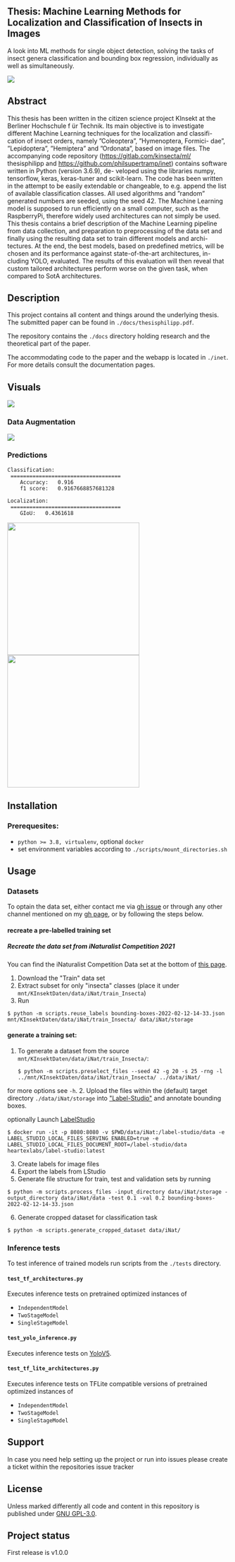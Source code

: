 ## Thesis: Machine Learning Methods for Localization and Classification of Insects in Images
A look into ML methods for single object detection, solving the tasks of insect genera classification
and bounding box regression, individually as well as simultaneously.

![](docs/code/source/_static/dataset-representation.png)
## Abstract
This thesis has been written in the citizen science project KInsekt at
the Berliner Hochschule f ̈ur Technik. Its main objective is to investigate
different Machine Learning techniques for the localization and classifi-
cation of insect orders, namely ”Coleoptera”, ”Hymenoptera, Formici-
dae”, ”Lepidoptera”, ”Hemiptera” and ”Ordonata”, based on image files.
The accompanying code repository (https://gitlab.com/kinsecta/ml/
thesisphilipp and https://github.com/philsupertramp/inet) contains software written in Python (version 3.6.9), de-
veloped using the libraries numpy,
tensorflow, keras, keras-tuner and scikit-learn. The code has
been written in the attempt to be easily extendable or changeable, to e.g.
append the list of available classification classes.
All used algorithms and ”random” generated numbers are seeded, using
the seed 42.
The Machine Learning model is supposed to run efficiently on a small
computer, such as the RaspberryPi, therefore widely used architectures
can not simply be used.
This thesis contains a brief description of the Machine Learning pipeline
from data collection, and preparation to preprocessing of the data set and
finally using the resulting data set to train different models and archi-
tectures. At the end, the best models, based on predefined metrics, will
be chosen and its performance against state-of-the-art architectures, in-
cluding YOLO, evaluated. The results of this evaluation will then reveal
that custom tailored architectures perform worse on the given task, when
compared to SotA architectures.

## Description
This project contains all content and things around the underlying thesis.
The submitted paper can be found in `./docs/thesisphilipp.pdf`.

The repository contains the `./docs` directory holding research and the theoretical part of the paper.

The accommodating code to the paper and the webapp is located in `./inet`.
For more details consult the documentation pages.

## Visuals

![](_static/dataset-representation.png)
### Data Augmentation
![](_static/data.png)

### Predictions

```text
Classification:
 ===================================
    Accuracy:   0.916
    f1 score:   0.9167668857681328

Localization:
 ===================================
    GIoU:   0.4361618
```

<img src="docs/code/source/_static/independent-model-predictions.png" width="300px">
<img src="docs/code/source/_static/independent-model-confusion.png" width="300px">

## Installation

### Prerequesites:
- `python >= 3.8, virtualenv`, optional `docker`
- set environment variables according to `./scripts/mount_directories.sh`

## Usage
### Datasets
To optain the data set, either contact me via [gh issue](https://github.com/philsupertramp/inet/issues/new) or through any other channel mentioned on my [gh page](https://github.com/philsupertramp), or by following the steps below.

#### recreate a pre-labelled training set
##### Recreate the data set from iNaturalist Competition 2021
You can find the iNaturalist Competition Data set at the bottom of [this page](https://github.com/visipedia/inat_comp/tree/master/2021).

1. Download the "Train" data set
2. Extract subset for only "insecta" classes (place it under `mnt/KInsektDaten/data/iNat/train_Insecta`)
3. Run  
```shell
$ python -m scripts.reuse_labels bounding-boxes-2022-02-12-14-33.json mnt/KInsektDaten/data/iNat/train_Insecta/ data/iNat/storage
```
#### generate a training set:

1. To generate a dataset from the source `mnt/KInsektDaten/data/iNat/train_Insecta/`:
    ```shell
    $ python -m scripts.preselect_files --seed 42 -g 20 -s 25 -rng -l ../mnt/KInsektDaten/data/iNat/train_Insecta/ ../data/iNat/
    ```
for more options see `-h`.
2. Upload the files within the (default) target directory `./data/iNat/storage` into ["Label-Studio"](https://labelstudio-kinsekt.app.datexis.com) and annotate bounding boxes.

optionally Launch [LabelStudio](https://labelstud.io/)

    $ docker run -it -p 8080:8080 -v $PWD/data/iNat:/label-studio/data -e LABEL_STUDIO_LOCAL_FILES_SERVING_ENABLED=true -e LABEL_STUDIO_LOCAL_FILES_DOCUMENT_ROOT=/label-studio/data heartexlabs/label-studio:latest
3. Create labels for image files
4. Export the labels from LStudio
5. Generate file structure for train, test and validation sets by running
```shell
$ python -m scripts.process_files -input_directory data/iNat/storage -output_directory data/iNat/data -test 0.1 -val 0.2 bounding-boxes-2022-02-12-14-33.json
```
6. Generate cropped dataset for classification task
```shell
$ python -m scripts.generate_cropped_dataset data/iNat/
```

### Inference tests
To test inference of trained models run scripts from the `./tests` directory.

#### `test_tf_architectures.py`
Executes inference tests on pretrained optimized instances of
- `IndependentModel`
- `TwoStageModel`
- `SingleStageModel`

#### `test_yolo_inference.py`
Executes inference tests on [YoloV5](https://github.com/ultralytics/yolov5).

#### `test_tf_lite_architectures.py`
Executes inference tests on TFLite compatible versions of pretrained optimized instances of
- `IndependentModel`
- `TwoStageModel`
- `SingleStageModel`


## Support
In case you need help setting up the project or run into issues please create a ticket within the repositories issue tracker

## License
Unless marked differently all code and content in this repository is published under [GNU GPL-3.0](LICENSE).
## Project status
First release is v1.0.0

